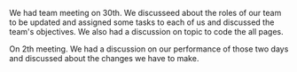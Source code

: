 We had team meeting on 30th.
We discusseed about the roles of our team to be updated and assigned some tasks to each of us and discussed the team's objectives. 
We also had a discussion on topic to code the all pages.

On 2th meeting.
We had a discussion on our performance of those two days and discussed about the changes we have to make.

